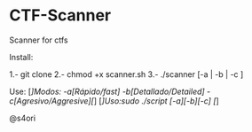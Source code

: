 # CTF-Scanner
Scanner for ctfs

Install:

1.- git clone 
2.- chmod +x scanner.sh
3.- ./scanner [-a | -b | -c ] <ip> 



Use: 
[*]Modos: -a[Rápido/fast] -b[Detallado/Detailed] -c[Agresivo/Aggresive][*]
[*]Uso:sudo ./script [-a][-b][-c] <IP> [*]

@s4ori
        
